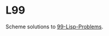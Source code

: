 # L99
Scheme solutions to [99-Lisp-Problems](http://www.ic.unicamp.br/~meidanis/courses/mc336/problemas-lisp/L-99_Ninety-Nine_Lisp_Problems.html).
